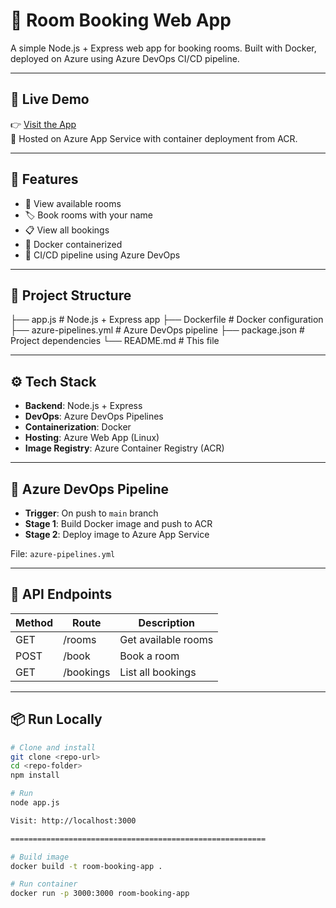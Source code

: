 # 🏨 Room Booking Web App

A simple Node.js + Express web app for booking rooms. Built with Docker, deployed on Azure using Azure DevOps CI/CD pipeline.

---

## 🚀 Live Demo

👉 [Visit the App](https://roombookingwebapp-bqhwc6awawbddxbg.canadacentral-01.azurewebsites.net/)  
📌 Hosted on Azure App Service with container deployment from ACR.

---

## 🧩 Features

- 🔎 View available rooms
- 🏷️ Book rooms with your name
- 📋 View all bookings
- 🐳 Docker containerized
- 🔁 CI/CD pipeline using Azure DevOps

---

## 📁 Project Structure

├── app.js # Node.js + Express app
├── Dockerfile # Docker configuration
├── azure-pipelines.yml # Azure DevOps pipeline
├── package.json # Project dependencies
└── README.md # This file



---

## ⚙️ Tech Stack

- **Backend**: Node.js + Express
- **DevOps**: Azure DevOps Pipelines
- **Containerization**: Docker
- **Hosting**: Azure Web App (Linux)
- **Image Registry**: Azure Container Registry (ACR)

---

## 🔄 Azure DevOps Pipeline

- **Trigger**: On push to `main` branch
- **Stage 1**: Build Docker image and push to ACR
- **Stage 2**: Deploy image to Azure App Service

File: `azure-pipelines.yml`

---

## 📡 API Endpoints

| Method | Route      | Description           |
|--------|------------|-----------------------|
| GET    | /rooms     | Get available rooms   |
| POST   | /book      | Book a room           |
| GET    | /bookings  | List all bookings     |

---

## 📦 Run Locally

```bash
# Clone and install
git clone <repo-url>
cd <repo-folder>
npm install

# Run
node app.js

Visit: http://localhost:3000

=========================================================

# Build image
docker build -t room-booking-app .

# Run container
docker run -p 3000:3000 room-booking-app
